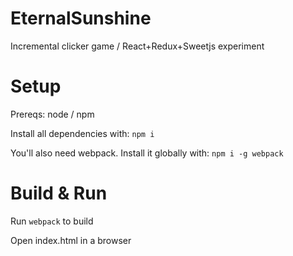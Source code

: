 # EternalSunshine
Incremental clicker game / React+Redux+Sweetjs experiment

# Setup
Prereqs: node / npm

Install all dependencies with:
```npm i```

You'll also need webpack.
Install it globally with:
```npm i -g webpack```

# Build & Run
Run ```webpack``` to build

Open index.html in a browser